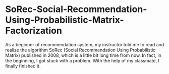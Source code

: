 # SoRec-Social-Recommendation-Using-Probabilistic-Matrix-Factorization
As a beginner of recommendation system, my instructor told me to read and realize the algorithm SoRec (Social Recommendation Using Probabilistic Matrix) published in 2008, which is a little bit long time from now. In fact, in the beginning, I got stuck with a problem. With the help of my classmate, I finally finished it.
